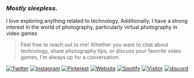 ### _Mostly sleepless._

I love exploring anything related to technology.
Additionally, I have a strong interest in the world of photography, particularly virtual photography in video games

> Feel free to reach out to me! Whether you want to chat about technology, share photography tips, or discuss your favorite video games, I'm always up for a conversation.

[![Twitter](https://img.shields.io/badge/-Lightsout-blue?style=flat-square&labelColor=gray&logo=Twitter&logoColor=white&link=https://www.twitter.com/)](https://www.twitter.com/)
[![Instagram](https://img.shields.io/badge/-Lights.out.#0-purple?style=flat-square&labelColor=gray&logo=instagram&logoColor=white&link=https://instagram.com/anas.ike/)](https://instagram.com/anas.ike)
[![Pinterest](https://img.shields.io/badge/-Lights.out.#0-red?style=flat-square&labelColor=gray&logo=pinterest&logoColor=white&link=https://id.pinterest.com/romanroman.nya/)](https://id.pinterest.com/romanroman.nya)
[![Website](https://img.shields.io/badge/Website-Visit%20Now-blue?style=flat&logo=About.me&logoColor=white)](https://hi.lrmn.site)
[![Spotify](https://img.shields.io/badge/-Lights.out.#0-green?style=flat-square&labelColor=gray&logo=spotify&logoColor=white&link=https://open.spotify.com/user/82kz1tfqi84c9fib7b9kfc15h)](https://open.spotify.com/user/82kz1tfqi84c9fib7b9kfc15h/)
[![Visitor](https://visitor-badge.laobi.icu/badge?page_id=Lights.out.#0&)](https://visitor-badge.laobi.icu/badge?page_id=lrmn7.lrmn7&)
[![discord](https://img.shields.io/badge/Join_Discord-5865F2.svg?&style=flat-square&logo=discord&logoColor=white&link=https://discord.gg/AaZasMN3yG)](https://discord.gg/AaZasMN3yG)
##

<!--```javascript
## What i'am listening to
<a href="https://lrmn7.vercel.app/api/now-playing?open=yes">
  <img src="https://lrmn7.vercel.app/api/now-playing" width="356" height="104" alt="Now Playing"/>
</a>
```-->
